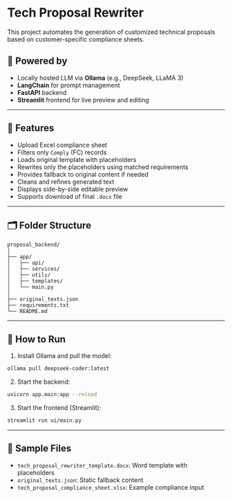# Tech Proposal Rewriter

This project automates the generation of customized technical proposals based on customer-specific compliance sheets.

## 🧠 Powered by
- Locally hosted LLM via **Ollama** (e.g., DeepSeek, LLaMA 3)
- **LangChain** for prompt management
- **FastAPI** backend
- **Streamlit** frontend for live preview and editing

---

## 💼 Features
- Upload Excel compliance sheet
- Filters only `Comply` (FC) records
- Loads original template with placeholders
- Rewrites only the placeholders using matched requirements
- Provides fallback to original content if needed
- Cleans and refines generated text
- Displays side-by-side editable preview
- Supports download of final `.docx` file

---

## 🗂 Folder Structure

```
proposal_backend/
│
├── app/
│   ├── api/
│   ├── services/
│   ├── utils/
│   ├── templates/
│   └── main.py
│
├── original_texts.json
├── requirements.txt
└── README.md
```

---

## 🚀 How to Run

1. Install Ollama and pull the model:

```bash
ollama pull deepseek-coder:latest
```

2. Start the backend:

```bash
uvicorn app.main:app --reload
```

3. Start the frontend (Streamlit):

```bash
streamlit run ui/main.py
```

---

## 📂 Sample Files

- `tech_proposal_rewriter_template.docx`: Word template with placeholders
- `original_texts.json`: Static fallback content
- `tech_proposal_compliance_sheet.xlsx`: Example compliance input


